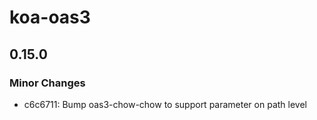 # koa-oas3

## 0.15.0

### Minor Changes

- c6c6711: Bump oas3-chow-chow to support parameter on path level
